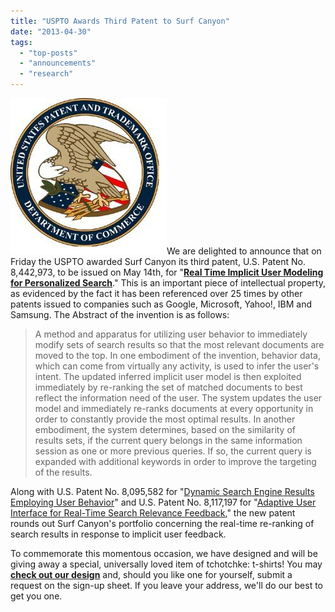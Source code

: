 ```yaml
---
title: "USPTO Awards Third Patent to Surf Canyon"
date: "2013-04-30"
tags: 
  - "top-posts"
  - "announcements"
  - "research"
---
```


![USPTO Logo](/assets/images/rank-dynamics/USPTO-Logo.jpg)We are delighted to announce that on Friday the USPTO awarded Surf Canyon its third patent, U.S. Patent No. 8,442,973, to be issued on May 14th, for "**[Real Time Implicit User Modeling for Personalized Search](http://www.google.com/patents?id=qZaqAAAAEBAJ)**." This is an important piece of intellectual property, as evidenced by the fact it has been referenced over 25 times by other patents issued to companies such as Google, Microsoft, Yahoo!, IBM and Samsung. The Abstract of the invention is as follows:

> A method and apparatus for utilizing user behavior to immediately modify sets of search results so that the most relevant documents are moved to the top. In one embodiment of the invention, behavior data, which can come from virtually any activity, is used to infer the user's intent. The updated inferred implicit user model is then exploited immediately by re-ranking the set of matched documents to best reflect the information need of the user. The system updates the user model and immediately re-ranks documents at every opportunity in order to constantly provide the most optimal results. In another embodiment, the system determines, based on the similarity of results sets, if the current query belongs in the same information session as one or more previous queries. If so, the current query is expanded with additional keywords in order to improve the targeting of the results.

Along with U.S. Patent No. 8,095,582 for "[Dynamic Search Engine Results Employing User Behavior](http://www.google.com/patents/US8095582)" and U.S. Patent No. 8,117,197 for "[Adaptive User Interface for Real-Time Search Relevance Feedback](http://www.google.com/patents/US8117197)," the new patent rounds out Surf Canyon's portfolio concerning the real-time re-ranking of search results in response to implicit user feedback.

To commemorate this momentous occasion, we have designed and will be giving away a special, universally loved item of tchotchke: t-shirts! You may **[check out our design](http://www.customink.com/signup/32cjpedn "Patent T-shirt")** and, should you like one for yourself, submit a request on the sign-up sheet. If you leave your address, we'll do our best to get you one.
